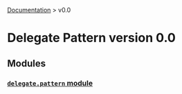 [Documentation](/docs/documentation.md) >
 v0.0

# Delegate Pattern version 0.0

## Modules

### [`delegate.pattern` module](delegate/pattern/module.md)

